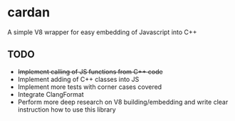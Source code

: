 # cardan
A simple V8 wrapper for easy embedding of Javascript into C++

## TODO
* ~~Implement calling of JS functions from C++ code~~
* Implement adding of C++ classes into JS
* Implement more tests with corner cases covered
* Integrate ClangFormat
* Perform more deep research on V8 building/embedding and write clear instruction how to use this library

